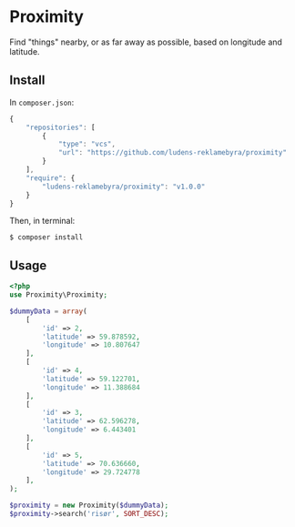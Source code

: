 # Proximity
Find "things" nearby, or as far away as possible, based on longitude and latitude.

## Install
In `composer.json`:
```javascript
{
    "repositories": [
        {
            "type": "vcs",
            "url": "https://github.com/ludens-reklamebyra/proximity"
        }
    ],
    "require": {
        "ludens-reklamebyra/proximity": "v1.0.0"
    }
}
```
Then, in terminal:
```
$ composer install
```

## Usage
```php
<?php
use Proximity\Proximity;

$dummyData = array(
    [
        'id' => 2,
        'latitude' => 59.878592,
        'longitude' => 10.807647
    ],
    [
        'id' => 4,
        'latitude' => 59.122701,
        'longitude' => 11.388684
    ],
    [
        'id' => 3,
        'latitude' => 62.596278,
        'longitude' => 6.443401
    ],
    [
        'id' => 5,
        'latitude' => 70.636660,
        'longitude' => 29.724778
    ],
);

$proximity = new Proximity($dummyData);
$proximity->search('risør', SORT_DESC);
```
